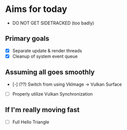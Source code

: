 # Aims for today

- DO NOT GET SIDETRACKED (too badly)

## Primary goals

- [x] Separate update & render threads
- [x] Cleanup of system event queue

## Assuming all goes smoothly

- [-] (??) Switch from using VkImage -> Vulkan Surface
- [ ] Properly utilize Vulkan Synchronization

## If I'm really moving fast

- [ ] Full Hello Triangle
